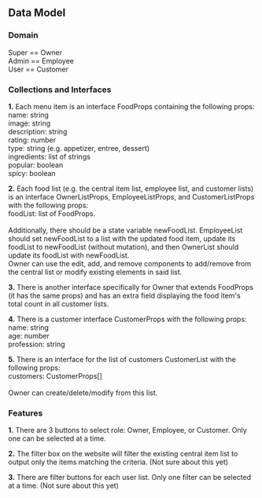 ## Data Model

### Domain

Super == Owner<br>
Admin == Employee<br>
User == Customer<br>

### Collections and Interfaces

**1.** Each menu item is an interface FoodProps containing the following props:<br>
name: string<br>
image: string<br>
description: string<br>
rating: number<br>
type: string (e.g. appetizer, entree, dessert)<br>
ingredients: list of strings<br>
popular: boolean<br>
spicy: boolean<br>

**2.** Each food list (e.g. the central item list, employee list, and customer lists) is an interface OwnerListProps, EmployeeListProps, and CustomerListProps with the following props:<br>
foodList: list of FoodProps.<br><br>
Additionally, there should be a state variable newFoodList. EmployeeList should set newFoodList to a list with the updated food item, update its foodList to newFoodList (without mutation), and then OwnerList should update its foodList with newFoodList.<br>
Owner can use the edit, add, and remove components to add/remove from the central list or modify existing elements in said list.<br>

**3.** There is another interface specifically for Owner that extends FoodProps (it has the same props) and has an extra field displaying the food item's total count in all customer lists.<br>

**4.** There is a customer interface CustomerProps with the following props:<br>
name: string<br>
age: number<br>
profession: string<br>

**5.** There is an interface for the list of customers CustomerList with the following props:<br>
customers: CustomerProps[]<br><br>
Owner can create/delete/modify from this list.<br>

### Features

**1.** There are 3 buttons to select role: Owner, Employee, or Customer. Only one can be selected at a time.<br>

**2.** The filter box on the website will filter the existing central item list to output only the items matching the criteria. (Not sure about this yet)<br>

**3.** There are filter buttons for each user list. Only one filter can be selected at a time. (Not sure about this yet)
